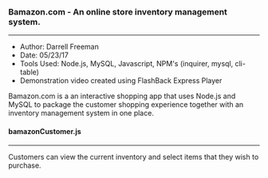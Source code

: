 ### Bamazon.com - An online store inventory management system.
***

- Author:  Darrell Freeman
- Date:  05/23/17
- Tools Used:  Node.js, MySQL, Javascript, NPM's (inquirer, mysql, cli-table)
- Demonstration video created using FlashBack Express Player

Bamazon.com is a an interactive shopping app that uses Node.js and MySQL to package the customer shopping experience together with an inventory management system in one place.

#### bamazonCustomer.js
***

Customers can view the current inventory and select items that they wish to purchase.  
